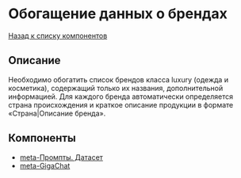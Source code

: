 # Обогащение данных о брендах

[Назад к списку компонентов](../README.md)

## Описание

Необходимо обогатить список брендов класса luxury (одежда и косметика), содержащий только их названия, дополнительной информацией. Для каждого бренда автоматически определяется страна происхождения и краткое описание продукции в формате «Страна|Описание бренда».

## Компоненты

* [meta-Промпты. Датасет](./docs/meta-prompts-dataset.md)
* [meta-GigaChat](./docs/meta-gigachat.md)